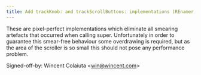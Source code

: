```yaml
---
title: Add trackKnob: and trackScrollButtons: implementations (REnamer, 3308124)
---
```


These are pixel-perfect implementations which eliminate all smearing artefacts that occurred when calling super. Unfortunately in order to guarantee this smear-free behaviour some overdrawing is required, but as the area of the scroller is so small this should not pose any performance problem.

Signed-off-by: Wincent Colaiuta &lt;win@wincent.com&gt;

